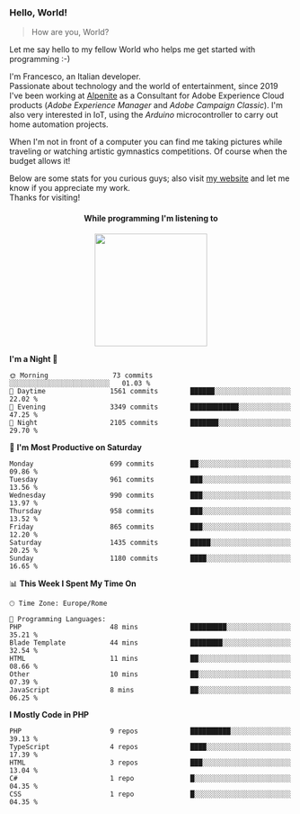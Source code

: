 ### Hello, World!

> How are you, World?

Let me say hello to my fellow World who helps me get started with programming :-)

I'm Francesco, an Italian developer.  
Passionate about technology and the world of entertainment, since 2019 I've been working at [Alpenite](https://www.alpenite.com) as a Consultant for Adobe Experience Cloud products (*Adobe Experience Manager* and *Adobe Campaign Classic*). I'm also very interested in IoT, using the *Arduino* microcontroller to carry out home automation projects.

When I'm not in front of a computer you can find me taking pictures while traveling or watching artistic gymnastics competitions. Of course when the budget allows it!

Below are some stats for you curious guys; also visit [my website](https://www.francescorega.eu) and let me know if you appreciate my work.  
Thanks for visiting!

<div align="center">
  <h4>While programming I'm listening to</h4>
  <a href="https://apps.francescorega.eu/now-playing/11147232609" target="_blank"><img src="https://apps.francescorega.eu/now-playing/11147232609" width="200"></a>
</div>

<!--START_SECTION:waka-->
**I'm a Night 🦉** 

```text
🌞 Morning                73 commits          ░░░░░░░░░░░░░░░░░░░░░░░░░   01.03 % 
🌆 Daytime                1561 commits        ██████░░░░░░░░░░░░░░░░░░░   22.02 % 
🌃 Evening                3349 commits        ████████████░░░░░░░░░░░░░   47.25 % 
🌙 Night                  2105 commits        ███████░░░░░░░░░░░░░░░░░░   29.70 % 
```
📅 **I'm Most Productive on Saturday** 

```text
Monday                   699 commits         ██░░░░░░░░░░░░░░░░░░░░░░░   09.86 % 
Tuesday                  961 commits         ███░░░░░░░░░░░░░░░░░░░░░░   13.56 % 
Wednesday                990 commits         ███░░░░░░░░░░░░░░░░░░░░░░   13.97 % 
Thursday                 958 commits         ███░░░░░░░░░░░░░░░░░░░░░░   13.52 % 
Friday                   865 commits         ███░░░░░░░░░░░░░░░░░░░░░░   12.20 % 
Saturday                 1435 commits        █████░░░░░░░░░░░░░░░░░░░░   20.25 % 
Sunday                   1180 commits        ████░░░░░░░░░░░░░░░░░░░░░   16.65 % 
```


📊 **This Week I Spent My Time On** 

```text
🕑︎ Time Zone: Europe/Rome

💬 Programming Languages: 
PHP                      48 mins             █████████░░░░░░░░░░░░░░░░   35.21 % 
Blade Template           44 mins             ████████░░░░░░░░░░░░░░░░░   32.54 % 
HTML                     11 mins             ██░░░░░░░░░░░░░░░░░░░░░░░   08.66 % 
Other                    10 mins             ██░░░░░░░░░░░░░░░░░░░░░░░   07.39 % 
JavaScript               8 mins              ██░░░░░░░░░░░░░░░░░░░░░░░   06.25 % 
```

**I Mostly Code in PHP** 

```text
PHP                      9 repos             ██████████░░░░░░░░░░░░░░░   39.13 % 
TypeScript               4 repos             ████░░░░░░░░░░░░░░░░░░░░░   17.39 % 
HTML                     3 repos             ███░░░░░░░░░░░░░░░░░░░░░░   13.04 % 
C#                       1 repo              █░░░░░░░░░░░░░░░░░░░░░░░░   04.35 % 
CSS                      1 repo              █░░░░░░░░░░░░░░░░░░░░░░░░   04.35 % 
```




<!--END_SECTION:waka-->
